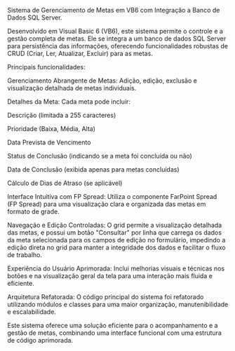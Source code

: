 Sistema de Gerenciamento de Metas em VB6 com Integração a Banco de Dados SQL Server.

Desenvolvido em Visual Basic 6 (VB6), este sistema permite o controle e a gestão completa de metas. Ele se integra a um banco de dados SQL Server para persistência das informações, oferecendo funcionalidades robustas de CRUD (Criar, Ler, Atualizar, Excluir) para as metas.

Principais funcionalidades:

Gerenciamento Abrangente de Metas: Adição, edição, exclusão e visualização detalhada de metas individuais.

Detalhes da Meta: Cada meta pode incluir:

Descrição (limitada a 255 caracteres)

Prioridade (Baixa, Média, Alta)

Data Prevista de Vencimento

Status de Conclusão (indicando se a meta foi concluída ou não)

Data de Conclusão (exibida apenas para metas concluídas)

Cálculo de Dias de Atraso (se aplicável)

Interface Intuitiva com FP Spread: Utiliza o componente FarPoint Spread (FP Spread) para uma visualização clara e organizada das metas em formato de grade.

Navegação e Edição Controladas: O grid permite a visualização detalhada das metas, e possui um botão "Consultar" por linha que carrega os dados da meta selecionada para os campos de edição no formulário, impedindo a edição direta no grid para manter a integridade dos dados e facilitar o fluxo de trabalho.

Experiência do Usuário Aprimorada: Inclui melhorias visuais e técnicas nos botões e na visualização geral da tela para uma interação mais fluida e eficiente.

Arquitetura Refatorada: O código principal do sistema foi refatorado utilizando módulos e classes para uma maior organização, manutenibilidade e escalabilidade.

Este sistema oferece uma solução eficiente para o acompanhamento e a gestão de metas, combinando uma interface funcional com uma estrutura de código aprimorada.
